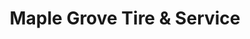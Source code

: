 ---
title: "Maple Grove Tire & Service"
url: /maple-grove/maple-grove-tire-und-service/
shop: Reifen
---